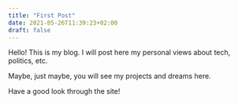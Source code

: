 ```yaml
---
title: "First Post"
date: 2021-05-26T11:39:23+02:00
draft: false
---
```


Hello! This is my blog.
I will post here my personal views about tech, politics, etc.

Maybe, just maybe, you will see my projects and dreams here.

Have a good look through the site!
